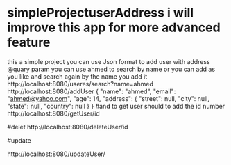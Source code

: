 # simpleProjectuserAddress i will improve this app for more advanced feature
this a simple project you can use Json format to add user with address
@quary param you can use ahmed to search by name or you can add as you like and search again by the name you add it
http://localhost:8080/useres/search?name=ahmed
http://localhost:8080/addUser
{
    "name": "ahmed",
    "email": "ahmed@yahoo.com",
    "age": 14,
    "address": {
        "street": null,
        "city": null,
        "state": null,
        "country": null
    }
}
#and to get user should to add the id number 
http://localhost:8080/getUser/id 

#delet
http://localhost:8080/deleteUser/id

#update

http://localhost:8080/updateUser/
